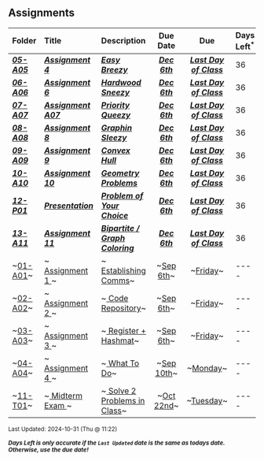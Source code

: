 ## Assignments

| Folder | Title | Description | Due Date | Due | Days Left<sup>*</sup> |
|:------|:------|:------|:-----:|:-----:|-----|
| ***<a href="https://github.com/rugbyprof/4883-Programming_Techniques/tree/master/Assignments/05-A05">05-A05</a>*** | ***<a href="https://github.com/rugbyprof/4883-Programming_Techniques/tree/master/Assignments/05-A05"> Assignment 4 </a>*** | ***<a href="https://github.com/rugbyprof/4883-Programming_Techniques/tree/master/Assignments/05-A05"> Easy Breezy</a>*** | ***<a href="https://github.com/rugbyprof/4883-Programming_Techniques/tree/master/Assignments/05-A05">Dec 6th</a>*** | ***<a href="https://github.com/rugbyprof/4883-Programming_Techniques/tree/master/Assignments/05-A05">Last Day of Class</a>*** | 36 |
| ***<a href="https://github.com/rugbyprof/4883-Programming_Techniques/tree/master/Assignments/06-A06">06-A06</a>*** | ***<a href="https://github.com/rugbyprof/4883-Programming_Techniques/tree/master/Assignments/06-A06"> Assignment 6 </a>*** | ***<a href="https://github.com/rugbyprof/4883-Programming_Techniques/tree/master/Assignments/06-A06"> Hardwood Sneezy</a>*** | ***<a href="https://github.com/rugbyprof/4883-Programming_Techniques/tree/master/Assignments/06-A06">Dec 6th</a>*** | ***<a href="https://github.com/rugbyprof/4883-Programming_Techniques/tree/master/Assignments/06-A06">Last Day of Class</a>*** | 36 |
| ***<a href="https://github.com/rugbyprof/4883-Programming_Techniques/tree/master/Assignments/07-A07">07-A07</a>*** | ***<a href="https://github.com/rugbyprof/4883-Programming_Techniques/tree/master/Assignments/07-A07"> Assignment A07 </a>*** | ***<a href="https://github.com/rugbyprof/4883-Programming_Techniques/tree/master/Assignments/07-A07"> Priority Queezy</a>*** | ***<a href="https://github.com/rugbyprof/4883-Programming_Techniques/tree/master/Assignments/07-A07">Dec 6th</a>*** | ***<a href="https://github.com/rugbyprof/4883-Programming_Techniques/tree/master/Assignments/07-A07">Last Day of Class</a>*** | 36 |
| ***<a href="https://github.com/rugbyprof/4883-Programming_Techniques/tree/master/Assignments/08-A08">08-A08</a>*** | ***<a href="https://github.com/rugbyprof/4883-Programming_Techniques/tree/master/Assignments/08-A08"> Assignment 8 </a>*** | ***<a href="https://github.com/rugbyprof/4883-Programming_Techniques/tree/master/Assignments/08-A08"> Graphin Sleezy</a>*** | ***<a href="https://github.com/rugbyprof/4883-Programming_Techniques/tree/master/Assignments/08-A08">Dec 6th</a>*** | ***<a href="https://github.com/rugbyprof/4883-Programming_Techniques/tree/master/Assignments/08-A08">Last Day of Class</a>*** | 36 |
| ***<a href="https://github.com/rugbyprof/4883-Programming_Techniques/tree/master/Assignments/09-A09">09-A09</a>*** | ***<a href="https://github.com/rugbyprof/4883-Programming_Techniques/tree/master/Assignments/09-A09"> Assignment 9 </a>*** | ***<a href="https://github.com/rugbyprof/4883-Programming_Techniques/tree/master/Assignments/09-A09"> Convex Hull</a>*** | ***<a href="https://github.com/rugbyprof/4883-Programming_Techniques/tree/master/Assignments/09-A09">Dec 6th</a>*** | ***<a href="https://github.com/rugbyprof/4883-Programming_Techniques/tree/master/Assignments/09-A09">Last Day of Class</a>*** | 36 |
| ***<a href="https://github.com/rugbyprof/4883-Programming_Techniques/tree/master/Assignments/10-A10">10-A10</a>*** | ***<a href="https://github.com/rugbyprof/4883-Programming_Techniques/tree/master/Assignments/10-A10"> Assignment 10 </a>*** | ***<a href="https://github.com/rugbyprof/4883-Programming_Techniques/tree/master/Assignments/10-A10"> Geometry Problems</a>*** | ***<a href="https://github.com/rugbyprof/4883-Programming_Techniques/tree/master/Assignments/10-A10">Dec 6th</a>*** | ***<a href="https://github.com/rugbyprof/4883-Programming_Techniques/tree/master/Assignments/10-A10">Last Day of Class</a>*** | 36 |
| ***<a href="https://github.com/rugbyprof/4883-Programming_Techniques/tree/master/Assignments/12-P01">12-P01</a>*** | ***<a href="https://github.com/rugbyprof/4883-Programming_Techniques/tree/master/Assignments/12-P01"> Presentation </a>*** | ***<a href="https://github.com/rugbyprof/4883-Programming_Techniques/tree/master/Assignments/12-P01"> Problem of Your Choice</a>*** | ***<a href="https://github.com/rugbyprof/4883-Programming_Techniques/tree/master/Assignments/12-P01">Dec 6th</a>*** | ***<a href="https://github.com/rugbyprof/4883-Programming_Techniques/tree/master/Assignments/12-P01">Last Day of Class</a>*** | 36 |
| ***<a href="https://github.com/rugbyprof/4883-Programming_Techniques/tree/master/Assignments/13-A11">13-A11</a>*** | ***<a href="https://github.com/rugbyprof/4883-Programming_Techniques/tree/master/Assignments/13-A11"> Assignment 11 </a>*** | ***<a href="https://github.com/rugbyprof/4883-Programming_Techniques/tree/master/Assignments/13-A11"> Bipartite / Graph Coloring</a>*** | ***<a href="https://github.com/rugbyprof/4883-Programming_Techniques/tree/master/Assignments/13-A11">Dec 6th</a>*** | ***<a href="https://github.com/rugbyprof/4883-Programming_Techniques/tree/master/Assignments/13-A11">Last Day of Class</a>*** | 36 |
| ~<a href="https://github.com/rugbyprof/4883-Programming_Techniques/tree/master/Assignments/01-A01">01-A01</a>~ | ~<a href="https://github.com/rugbyprof/4883-Programming_Techniques/tree/master/Assignments/01-A01"> Assignment 1 </a>~ | ~<a href="https://github.com/rugbyprof/4883-Programming_Techniques/tree/master/Assignments/01-A01"> Establishing Comms</a>~ | ~<a href="https://github.com/rugbyprof/4883-Programming_Techniques/tree/master/Assignments/01-A01">Sep 6th</a>~ | ~<a href="https://github.com/rugbyprof/4883-Programming_Techniques/tree/master/Assignments/01-A01">Friday</a>~ | ---- |
| ~<a href="https://github.com/rugbyprof/4883-Programming_Techniques/tree/master/Assignments/02-A02">02-A02</a>~ | ~<a href="https://github.com/rugbyprof/4883-Programming_Techniques/tree/master/Assignments/02-A02"> Assignment 2 </a>~ | ~<a href="https://github.com/rugbyprof/4883-Programming_Techniques/tree/master/Assignments/02-A02"> Code Repository</a>~ | ~<a href="https://github.com/rugbyprof/4883-Programming_Techniques/tree/master/Assignments/02-A02">Sep 6th</a>~ | ~<a href="https://github.com/rugbyprof/4883-Programming_Techniques/tree/master/Assignments/02-A02">Friday</a>~ | ---- |
| ~<a href="https://github.com/rugbyprof/4883-Programming_Techniques/tree/master/Assignments/03-A03">03-A03</a>~ | ~<a href="https://github.com/rugbyprof/4883-Programming_Techniques/tree/master/Assignments/03-A03"> Assignment 3 </a>~ | ~<a href="https://github.com/rugbyprof/4883-Programming_Techniques/tree/master/Assignments/03-A03"> Register + Hashmat</a>~ | ~<a href="https://github.com/rugbyprof/4883-Programming_Techniques/tree/master/Assignments/03-A03">Sep 6th</a>~ | ~<a href="https://github.com/rugbyprof/4883-Programming_Techniques/tree/master/Assignments/03-A03">Friday</a>~ | ---- |
| ~<a href="https://github.com/rugbyprof/4883-Programming_Techniques/tree/master/Assignments/04-A04">04-A04</a>~ | ~<a href="https://github.com/rugbyprof/4883-Programming_Techniques/tree/master/Assignments/04-A04"> Assignment 4 </a>~ | ~<a href="https://github.com/rugbyprof/4883-Programming_Techniques/tree/master/Assignments/04-A04"> What To Do</a>~ | ~<a href="https://github.com/rugbyprof/4883-Programming_Techniques/tree/master/Assignments/04-A04">Sep 10th</a>~ | ~<a href="https://github.com/rugbyprof/4883-Programming_Techniques/tree/master/Assignments/04-A04">Monday</a>~ | ---- |
| ~<a href="https://github.com/rugbyprof/4883-Programming_Techniques/tree/master/Assignments/11-T01">11-T01</a>~ | ~<a href="https://github.com/rugbyprof/4883-Programming_Techniques/tree/master/Assignments/11-T01"> Midterm Exam </a>~ | ~<a href="https://github.com/rugbyprof/4883-Programming_Techniques/tree/master/Assignments/11-T01"> Solve 2 Problems in Class</a>~ | ~<a href="https://github.com/rugbyprof/4883-Programming_Techniques/tree/master/Assignments/11-T01">Oct 22nd</a>~ | ~<a href="https://github.com/rugbyprof/4883-Programming_Techniques/tree/master/Assignments/11-T01">Tuesday</a>~ | ---- |

<sup>Last Updated: 2024-10-31 (Thu @ 11:22)</sup> 

<sup>***Days Left is only accurate if the `Last Updated` date is the same as todays date. Otherwise, use the due date!***</sup> 